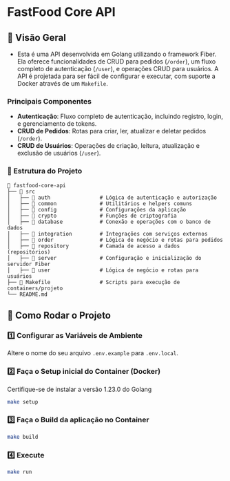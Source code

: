 # FastFood Core API

## 📌 Visão Geral
- Esta é uma API desenvolvida em Golang utilizando o framework Fiber. Ela oferece funcionalidades de CRUD para pedidos (`/order`), um fluxo completo de autenticação (`/user`), e operações CRUD para usuários. A API é projetada para ser fácil de configurar e executar, com suporte a Docker através de um `Makefile`.

### Principais Componentes
- **Autenticação**: Fluxo completo de autenticação, incluindo registro, login, e gerenciamento de tokens.
- **CRUD de Pedidos**: Rotas para criar, ler, atualizar e deletar pedidos (`/order`).
- **CRUD de Usuários**: Operações de criação, leitura, atualização e exclusão de usuários (`/user`).

### 🔧 Estrutura do Projeto

```plaintext
📂 fastfood-core-api
├── 📂 src
│   ├── 📂 auth                # Lógica de autenticação e autorização
│   ├── 📂 common              # Utilitários e helpers comuns
│   ├── 📂 config              # Configurações da aplicação
│   ├── 📂 crypto              # Funções de criptografia
│   ├── 📂 database            # Conexão e operações com o banco de dados
│   ├── 📂 integration         # Integrações com serviços externos
│   ├── 📂 order               # Lógica de negócio e rotas para pedidos
│   ├── 📂 repository          # Camada de acesso a dados (repositórios)
│   ├── 📂 server              # Configuração e inicialização do servidor Fiber
│   ├── 📂 user                # Lógica de negócio e rotas para usuários
├── 🚀 Makefile                # Scripts para execução de containers/projeto
└── README.md
```

## 🚀 Como Rodar o Projeto
### 1️⃣ Configurar as Variáveis de Ambiente
Altere o nome do seu arquivo `.env.example` para `.env.local`.

### 2️⃣ Faça o Setup inicial do Container (Docker)
Certifique-se de instalar a versão 1.23.0 do Golang
```sh
make setup
```

### 3️⃣ Faça o Build da aplicação no Container
```sh
make build
```

### 4️⃣ Execute
```sh
make run
```

